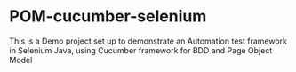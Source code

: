 # POM-cucumber-selenium
This is a Demo project set up to demonstrate an Automation test framework in Selenium Java,  using Cucumber framework for BDD and Page Object Model
